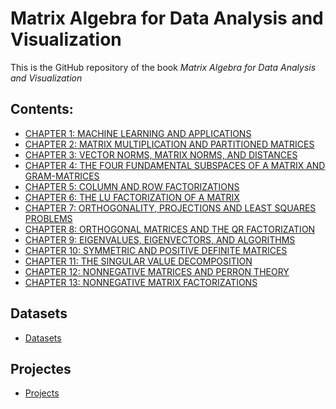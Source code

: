 # Matrix Algebra for Data Analysis and Visualization


This is the GitHub repository of the book *Matrix Algebra for Data Analysis and Visualization*

## Contents:

- [CHAPTER 1: MACHINE LEARNING AND APPLICATIONS](https://github.com/um-perez-alvaro/Matrix-Tools-for-Data-Science/blob/main/examples/README.md)
- [CHAPTER 2: MATRIX MULTIPLICATION AND PARTITIONED MATRICES](https://github.com/um-perez-alvaro/Matrix-Tools-for-Data-Science/blob/main/projects/README.md)
- [CHAPTER 3: VECTOR NORMS, MATRIX NORMS, AND DISTANCES](https://github.com/um-perez-alvaro/Matrix-Tools-for-Data-Science/blob/main/projects/README.md)
- [CHAPTER 4: THE FOUR FUNDAMENTAL SUBSPACES OF A MATRIX AND GRAM-MATRICES]()
- [CHAPTER 5: COLUMN AND ROW FACTORIZATIONS]()
- [CHAPTER 6: THE LU FACTORIZATION OF A MATRIX]()
- [CHAPTER 7: ORTHOGONALITY, PROJECTIONS AND LEAST SQUARES PROBLEMS]()
- [CHAPTER 8: ORTHOGONAL MATRICES AND THE QR FACTORIZATION]()
- [CHAPTER 9: EIGENVALUES, EIGENVECTORS, AND ALGORITHMS]()
- [CHAPTER 10: SYMMETRIC AND POSITIVE DEFINITE MATRICES]()
- [CHAPTER 11: THE SINGULAR VALUE DECOMPOSITION]()
- [CHAPTER 12: NONNEGATIVE MATRICES AND PERRON THEORY]()
- [CHAPTER 13: NONNEGATIVE MATRIX FACTORIZATIONS]()

## Datasets
- [Datasets](https://github.com/um-perez-alvaro/Matrix-Tools-for-Data-Science/blob/main/datasets/README.md)

## Projectes
- [Projects]()
